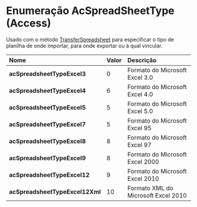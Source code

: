 
# Enumeração AcSpreadSheetType (Access)

Usado com o método [TransferSpreadsheet](0349d8e0-9363-0eda-4efb-a73c9e643823.md) para especificar o tipo de planilha de onde importar, para onde exportar ou à qual vincular.



|**Nome**|**Valor**|**Descrição**|
|:-----|:-----|:-----|
|**acSpreadsheetTypeExcel3**|0|Formato do Microsoft Excel 3.0|
|**acSpreadsheetTypeExcel4**|6|Formato do Microsoft Excel 4.0|
|**acSpreadsheetTypeExcel5**|5|Formato do Microsoft Excel 5.0|
|**acSpreadsheetTypeExcel7**|5|Formato do Microsoft Excel 95|
|**acSpreadsheetTypeExcel8**|8|Formato do Microsoft Excel 97|
|**acSpreadsheetTypeExcel9**|8|Formato do Microsoft Excel 2000|
|**acSpreadsheetTypeExcel12**|9|Formato do Microsoft Excel 2010|
|**acSpreadsheetTypeExcel12Xml**|10|Formato XML do Microsoft Excel 2010|
